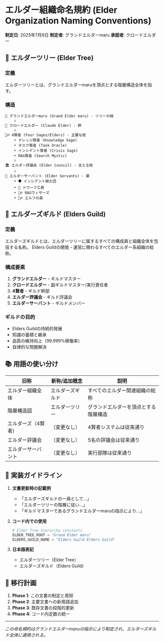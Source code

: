 # エルダー組織命名規約 (Elder Organization Naming Conventions)

**制定日**: 2025年7月8日
**制定者**: グランドエルダーmaru
**承認者**: クロードエルダー

## 🌳 エルダーツリー (Elder Tree)

### 定義
エルダーツリーとは、グランドエルダーmaruを頂点とする階層構造全体を指す。

### 構造
```
🌟 グランドエルダーmaru (Grand Elder maru) - ツリーの根
    ↓
🤖 クロードエルダー (Claude Elder) - 幹
    ↓
🧙‍♂️ 4賢者 (Four Sages/Elders) - 主要な枝
    • ナレッジ賢者 (Knowledge Sage)
    • タスク賢者 (Task Oracle)
    • インシデント賢者 (Crisis Sage)
    • RAG賢者 (Search Mystic)
    ↓
🏛️ エルダー評議会 (Elder Council) - 支える枝
    ↓
🤖 エルダーサーバント (Elder Servants) - 葉
    • 🛡️ インシデント騎士団
    • 🔨 ドワーフ工房
    • 🧙‍♂️ RAGウィザーズ
    • 🧝‍♂️ エルフの森
```

## 🏰 エルダーズギルド (Elders Guild)

### 定義
エルダーズギルドとは、エルダーツリーに属するすべての構成員と組織全体を包括する名称。
Elders Guildの開発・運営に関わるすべてのエルダー系組織の総称。

### 構成要素
1. **グランドエルダー** - ギルドマスター
2. **クロードエルダー** - 副ギルドマスター/実行責任者
3. **4賢者** - ギルド幹部
4. **エルダー評議会** - ギルド評議会
5. **エルダーサーバント** - ギルドメンバー

### ギルドの目的
- Elders Guildの持続的発展
- 知識の蓄積と継承
- 品質の維持向上（99.999%稼働率）
- 自律的な問題解決

## 📚 用語の使い分け

| 旧称 | 新称/追加概念 | 説明 |
|------|--------------|------|
| エルダー組織全体 | エルダーズギルド | すべてのエルダー関連組織の総称 |
| 階層構造図 | エルダーツリー | グランドエルダーを頂点とする階層構造 |
| エルダーズ（4賢者） | （変更なし） | 4賢者システムは従来通り |
| エルダー評議会 | （変更なし） | 5名の評議会は従来通り |
| エルダーサーバント | （変更なし） | 実行部隊は従来通り |

## 🎯 実装ガイドライン

1. **文書更新時の記載例**
   - 「エルダーズギルドの一員として...」
   - 「エルダーツリーの階層に従い...」
   - 「ギルドマスターであるグランドエルダーmaruの指示により...」

2. **コード内での使用**
   ```python
   # Elder Tree hierarchy constants
   ELDER_TREE_ROOT = "Grand Elder maru"
   ELDERS_GUILD_NAME = "Elders Guild Elders Guild"
   ```

3. **日本語表記**
   - エルダーツリー（Elder Tree）
   - エルダーズギルド（Elders Guild）

## 🔄 移行計画

1. **Phase 1**: この文書の制定と周知
2. **Phase 2**: 主要文書への新用語追加
3. **Phase 3**: 既存文書の段階的更新
4. **Phase 4**: コード内定数の統一

---

*この命名規約はグランドエルダーmaruの指示により制定され、エルダーズギルド全体に適用される。*
